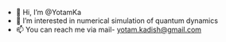 - 👋 Hi, I’m @YotamKa
- 👀 I’m interested in numerical simulation of quantum dynamics
- 📫 You can reach me via mail- yotam.kadish@gmail.com

<!---
YotamKa/YotamKa is a ✨ special ✨ repository because its `README.md` (this file) appears on your GitHub profile.
You can click the Preview link to take a look at your changes.
--->
